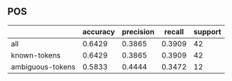 
## POS

|                  | accuracy | precision | recall | support |
|------------------|----------|-----------|--------|---------|
| all              | 0.6429   | 0.3865    | 0.3909 | 42      |
| known-tokens     | 0.6429   | 0.3865    | 0.3909 | 42      |
| ambiguous-tokens | 0.5833   | 0.4444    | 0.3472 | 12      |

